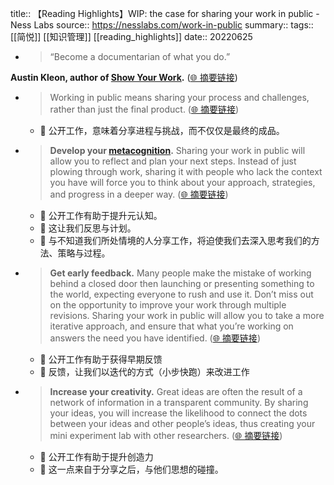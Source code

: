 title:: 【Reading Highlights】WIP: the case for sharing your work in public - Ness Labs
source:: https://nesslabs.com/work-in-public
summary:: 
tags:: [[简悦]] [[知识管理]]   [[reading_highlights]]
date:: 20220625  

- > “Become a documentarian of what you do.”

**Austin Kleon, author of [Show Your Work](https://amzn.to/2QXjJSX).**  ([🌐 摘要链接](https://nesslabs.com/work-in-public#js_content:~:text=%E2%80%9CBecome%20a%20documentarian%20of%20what%20you%20do.%E2%80%9DAustin%20Kleon,%20author%20of%20Show%20Your%20Work.))

- > Working in public means sharing your process and challenges, rather than just the final product.  ([🌐 摘要链接](https://nesslabs.com/work-in-public#js_content:~:text=Working%20in%20public%20means%20sharing%20your%20process%20and%20challenges,%20rather%20than%20just%20the%20final%20product.))
  - 📝 公开工作，意味着分享进程与挑战，而不仅仅是最终的成品。

- > **Develop your [metacognition](https://nesslabs.com/metacognition).** Sharing your work in public will allow you to reflect and plan your next steps. Instead of just plowing through work, sharing it with people who lack the context you have will force you to think about your approach, strategies, and progress in a deeper way.  ([🌐 摘要链接](https://nesslabs.com/work-in-public#js_content:~:text=Develop%20your%20metacognition.%20Sharing%20your%20work%20in%20public%20will%20allow%20you%20to%20reflect%20and%20plan%20your%20next%20steps.%20Instead%20of%20just%20plowing%20through%20work,%20sharing%20it%20with%20people%20who%20lack%20the%20context%20you%20have%20will%20force%20you%20to%20think%20about%20your%20approach,%20strategies,%20and%20progress%20in%20a%20deeper%20way.))
  - 📝 公开工作有助于提升元认知。
  - 📝 这让我们反思与计划。
  - 📝 与不知道我们所处情境的人分享工作，将迫使我们去深入思考我们的方法、策略与过程。

- > **Get early feedback.** Many people make the mistake of working behind a closed door then launching or presenting something to the world, expecting everyone to rush and use it. Don’t miss out on the opportunity to improve your work through multiple revisions. Sharing your work in public will allow you to take a more iterative approach, and ensure that what you’re working on answers the need you have identified.  ([🌐 摘要链接](https://nesslabs.com/work-in-public#js_content:~:text=Get%20early%20feedback.%20Many%20people%20make%20the%20mistake%20of%20working%20behind%20a%20closed%20door%20then%20launching%20or%20presenting%20something%20to%20the%20world,%20expecting%20everyone%20to%20rush%20and%20use%20it.%20Don%E2%80%99t%20miss%20out%20on%20the%20opportunity%20to%20improve%20your%20work%20through%20multiple%20revisions.%20Sharing%20your%20work%20in%20public%20will%20allow%20you%20to%20take%20a%20more%20iterative%20approach,%20and%20ensure%20that%20what%20you%E2%80%99re%20working%20on%20answers%20the%20need%20you%20have%20identified.))
  - 📝 公开工作有助于获得早期反馈
  - 📝 反馈，让我们以迭代的方式（小步快跑）来改进工作

- > **Increase your creativity.** Great ideas are often the result of a network of information in a transparent community. By sharing your ideas, you will increase the likelihood to connect the dots between your ideas and other people’s ideas, thus creating your mini experiment lab with other researchers.  ([🌐 摘要链接](https://nesslabs.com/work-in-public#js_content:~:text=Increase%20your%20creativity.%20Great%20ideas%20are%20often%20the%20result%20of%20a%20network%20of%20information%20in%20a%20transparent%20community.%20By%20sharing%20your%20ideas,%20you%20will%20increase%20the%20likelihood%20to%20connect%20the%20dots%20between%20your%20ideas%20and%20other%20people%E2%80%99s%20ideas,%20thus%20creating%20your%20mini%20experiment%20lab%20with%20other%20researchers.))
  - 📝 公开工作有助于提升创造力
  - 📝 这一点来自于分享之后，与他们思想的碰撞。

